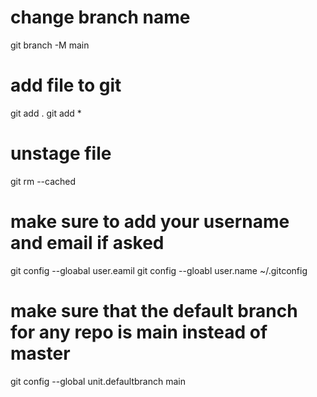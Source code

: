 # change branch name 
git branch -M main

# add file to git 
git add . 
git add * 

# unstage file 
git rm --cached <file>

# make sure to add your username and email if asked 
git config --gloabal user.eamil 
git config --gloabl user.name 
~/.gitconfig

# make sure that the default branch for any repo is main instead of master
git config --global unit.defaultbranch main 